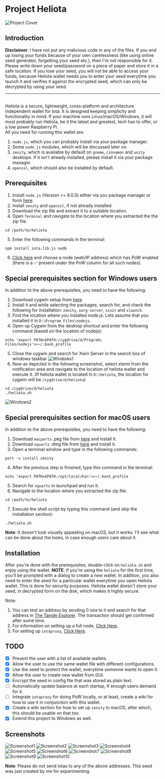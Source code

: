 # Project Heliota
![Project Cover](https://i.imgur.com/RjLkxlg.png)
## Introduction
**Disclaimer**: I have not put any malicious code in any of the files. If you end up losing your funds because of your own carelessness (like using online seed generator, forgetting your seed etc.), then I'm not responsible for it. Please write down your seed/password on a piece of paper and store it in a safe location. If you lose your seed, you will not be able to access your funds, because Heliota wallet needs you to enter your seed everytime you launch it and verifies it against the encrypted seed, which can only be decrypted by using your seed.<hr><br>
Heliota is a secure, lightweight, cross-platform and architecture independent wallet for Iota. It is designed keeping simplicity and functionality in mind. If your machine runs Linux/macOS/Windows, it will most probably run Heliota, be it the latest and greatest, tech has to offer, or a low power Raspberry Pi.<br>
All you need for running this wallet are:
1. `node.js`, which you can probably install via your package manager.
2. Some `node.js` modules, which will be discussed later on.
3. `zenity`, which is available by default on `gnome`, `cinnamon` and `unity` desktops. If it isn't already installed, please install it via your package manager.
4. `openssl`, which should also be installed by default.

## Prerequisites
1. Install `node.js` (Version >= 8.0.0) either via you package manager or form [here](https://nodejs.org/en/download/).
2. Install `zenity` and `openssl`, if not already installed.
3. Download the zip file and extract it to a suitable location.
4. Open `Terminal` and navigate to the location where you extracted the the zip file.
```
cd /path/to/heliota
```
5. Enter the following commands in the terminal:
```
npm install iota.lib.js nedb
```
6. [Click here](https://iota.dance/nodes/) and choose a node (web/IP address) which has PoW enabled (there is a ✅ present under the PoW column for all such nodes).

## Special prerequisites section for Windows users
In addition to the above prerequisites, you need to have the following:
1. Download cygwin setup from [here](https://cygwin.com/install.html)
2. Install it and while selecting the packages, search for, and check the following for installation: `zenity`, `xorg-server`, `xinit` and `xlaunch`.
3. Find the location where you installed node.js. Lets assume that you installed it in `D:\Program Files\nodejs`.
4. Open up Cygwin from the desktop shortcut and enter the following command (based on the location of nodejs):
```
echo 'export PATH=$PATH:/cygdrive/d/Program\ Files/nodejs'>>~/.bash_profile
```
5. Close the cygwin and search for Xwin Server in the search box of windows taskbar
![Windows1](https://i.imgur.com/zRBWAgu.png)
6. Now as depicted in the following screenshot, select xterm from the notification area and navigate to the location of heliota wallet and execute it. (If heliota wallet is located in `D:\heliota`, the location for cygwin will be `/cygdrive/d/heliota`)
```
cd /cygdrive/d/heliota
./heliota.sh
```
![Windows2](https://i.imgur.com/DzimV6Q.png)

## Special prerequisites section for macOS users
In addition to the above prerequisites, you need to have the following:
1. Download `macports` .pkg file from [here](https://www.macports.org/install.php) and install it.
2. Download `xquartz` .dmg file from [here](https://www.xquartz.org) and install it.
3. Open a terminal window and type in the following commands:
```
port -v install zenity
```
4. After the previous step is finished, type this command in the terminal:
```
echo 'export PATH=$PATH:/opt/local/bin'>>~/.bash_profile
```
5. Search for `xquartz` in launchpad and run it.
6. Navigate to the location where you extracted the zip file.
```
cd /path/to/heliota
```
7. Execute the shell script by typing this command (and skip the installation section):
```
./heliota.sh
```
**Note**: It doesn't look visually appealing on macOS, but it works. I'll see what can be done about the looks, in case enough users care about it.

## Installation
After you're done with the prerequisites, double-click on `heliota.sh` and enjoy using the wallet.
**NOTE**: If you're using the `heliota` for the first time, you'll be prompted with a dialog to create a new wallet. In addition, you also need to enter the seed for a particular wallet everytime you open Heliota wallet. This is done for security purposes. Heliota wallet doesn't store your seed, in decrypted form on the disk, which makes it highly secure.

Note:
1. You can test an address by sending 0 iota to it and search for that address in [The Tangle Explorer](https://thetangle.org). The transaction should get confirmed after some time.
2. For information on setting up a full node, [Click Here](https://github.com/MichaelSchwab/iota-commandline-wallet).
3. For setting up `iotaproxy`, [Click Here](https://github.com/TimSamshuijzen/iotaproxy).

## TODO
- [x] Present the user with a list of available wallets.
- [x] Allow the user to use the same wallet file with different configurations.
- [x] Use the seed to protect the wallet, everytime someone wants to open it.
- [x] Allow the user to create new wallet from GUI.
- [x] Encrypt the seed in config file that was stored as plain text.
- [ ] Automatically update balance at each startup, if enough users demand for it.
- [ ] Integrate `iotaproxy` for doing PoW locally, or at least, create a wiki for how to use it in conjunction with this wallet.
- [x] Create a wiki section for how to set up `zenity` in macOS, after which, this should be usable on that too.
- [x] Extend this project to Windows as well.

## Screenshots
![Screenshot1](https://i.imgur.com/Wb9m0mo.png)
![Screenshot2](https://i.imgur.com/SuZ6YwS.png)
![Screenshot3](https://i.imgur.com/Vtw1nfh.png)
![Screenshot4](https://i.imgur.com/PY1WhYb.png)
![Screenshot5](https://i.imgur.com/yG9nfFA.png)
![Screenshot6](https://i.imgur.com/7Wf8UfC.png)
![Screenshot7](https://i.imgur.com/yluTds6.png)
![Screenshot8](https://i.imgur.com/zhDsZWq.png)
![Screenshot9](https://i.imgur.com/WG6hoB7.png)
![Screenshot10](https://i.imgur.com/VcwJGNi.png)

**Note**: Please do not send iotas to any of the above addresses. This seed was just created by me for experimenting.
